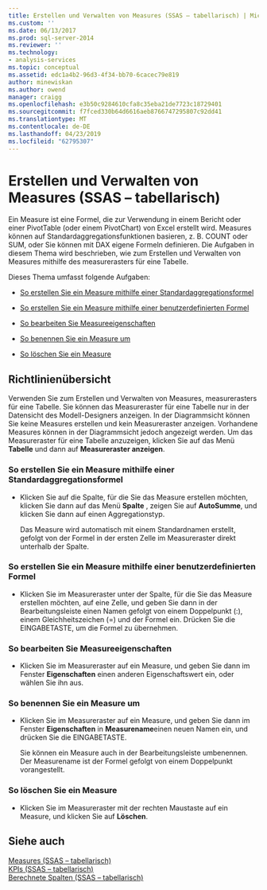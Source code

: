 ```yaml
---
title: Erstellen und Verwalten von Measures (SSAS – tabellarisch) | Microsoft-Dokumentation
ms.custom: ''
ms.date: 06/13/2017
ms.prod: sql-server-2014
ms.reviewer: ''
ms.technology:
- analysis-services
ms.topic: conceptual
ms.assetid: edc1a4b2-96d3-4f34-bb70-6cacec79e819
author: minewiskan
ms.author: owend
manager: craigg
ms.openlocfilehash: e3b50c9284610cfa8c35eba21de7723c18729401
ms.sourcegitcommit: f7fced330b64d6616aeb8766747295807c92dd41
ms.translationtype: MT
ms.contentlocale: de-DE
ms.lasthandoff: 04/23/2019
ms.locfileid: "62795307"
---
```

# <a name="create-and-manage-measures-ssas-tabular"></a>Erstellen und Verwalten von Measures (SSAS – tabellarisch)
  Ein Measure ist eine Formel, die zur Verwendung in einem Bericht oder einer PivotTable (oder einem PivotChart) von Excel erstellt wird. Measures können auf Standardaggregationsfunktionen basieren, z. B. COUNT oder SUM, oder Sie können mit DAX eigene Formeln definieren. Die Aufgaben in diesem Thema wird beschrieben, wie zum Erstellen und Verwalten von Measures mithilfe des measurerasters für eine Tabelle.  
  
 Dieses Thema umfasst folgende Aufgaben:  
  
-   [So erstellen Sie ein Measure mithilfe einer Standardaggregationsformel](#bkmk_create_stand)  
  
-   [So erstellen Sie ein Measure mithilfe einer benutzerdefinierten Formel](#bkmk_create_custom)  
  
-   [So bearbeiten Sie Measureeigenschaften](#bkmk_edit)  
  
-   [So benennen Sie ein Measure um](#bkmk_rename)  
  
-   [So löschen Sie ein Measure](#bkmk_delete)  
  
## <a name="tasks"></a>Richtlinienübersicht  
 Verwenden Sie zum Erstellen und Verwalten von Measures, measurerasters für eine Tabelle. Sie können das Measureraster für eine Tabelle nur in der Datensicht des Modell-Designers anzeigen. In der Diagrammsicht können Sie keine Measures erstellen und kein Measureraster anzeigen. Vorhandene Measures können in der Diagrammsicht jedoch angezeigt werden. Um das Measureraster für eine Tabelle anzuzeigen, klicken Sie auf das Menü **Tabelle** und dann auf **Measureraster anzeigen**.  
  
###  <a name="bkmk_create_stand"></a> So erstellen Sie ein Measure mithilfe einer Standardaggregationsformel  
  
-   Klicken Sie auf die Spalte, für die Sie das Measure erstellen möchten, klicken Sie dann auf das Menü **Spalte** , zeigen Sie auf **AutoSumme**, und klicken Sie dann auf einen Aggregationstyp.  
  
     Das Measure wird automatisch mit einem Standardnamen erstellt, gefolgt von der Formel in der ersten Zelle im Measureraster direkt unterhalb der Spalte.  
  
###  <a name="bkmk_create_custom"></a> So erstellen Sie ein Measure mithilfe einer benutzerdefinierten Formel  
  
-   Klicken Sie im Measureraster unter der Spalte, für die Sie das Measure erstellen möchten, auf eine Zelle, und geben Sie dann in der Bearbeitungsleiste einen Namen gefolgt von einem Doppelpunkt (:), einem Gleichheitszeichen (=) und der Formel ein. Drücken Sie die EINGABETASTE, um die Formel zu übernehmen.  
  
###  <a name="bkmk_edit"></a> So bearbeiten Sie Measureeigenschaften  
  
-   Klicken Sie im Measureraster auf ein Measure, und geben Sie dann im Fenster **Eigenschaften** einen anderen Eigenschaftswert ein, oder wählen Sie ihn aus.  
  
###  <a name="bkmk_rename"></a> So benennen Sie ein Measure um  
  
-   Klicken Sie im Measureraster auf ein Measure, und geben Sie dann im Fenster **Eigenschaften** in **Measurename**einen neuen Namen ein, und drücken Sie die EINGABETASTE.  
  
     Sie können ein Measure auch in der Bearbeitungsleiste umbenennen. Der Measurename ist der Formel gefolgt von einem Doppelpunkt vorangestellt.  
  
###  <a name="bkmk_delete"></a> So löschen Sie ein Measure  
  
-   Klicken Sie im Measureraster mit der rechten Maustaste auf ein Measure, und klicken Sie auf **Löschen**.  
  
## <a name="see-also"></a>Siehe auch  
 [Measures &#40;SSAS – tabellarisch&#41;](measures-ssas-tabular.md)   
 [KPIs &#40;SSAS – tabellarisch&#41;](kpis-ssas-tabular.md)   
 [Berechnete Spalten &#40;SSAS – tabellarisch&#41;](ssas-calculated-columns.md)  
  
  
